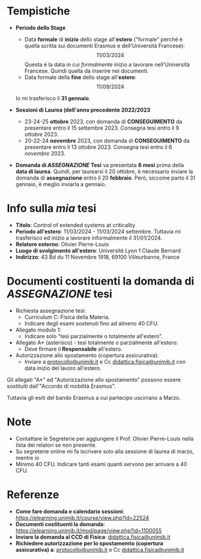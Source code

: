 # Tempistiche
- **Periodo dello Stage**
    - Data **formale** di **inizio** dello stage all'**estero** ("formale" perché è quella scritta sui documenti Erasmus e dell'Università Francese): $$11/03/2024$$
Questa è la data in cui _formalmente_ inizio a lavorare nell'Università Francese. Quindi quella da inserire nei documenti.
    - Data formale della **fine** dello stage all'**estero**:
    $$11/09/2024$$

    
    Io mi trasferisco il **31 gennaio**.
- **Sessioni di Laurea (dell'anno precedente 2022/2023**
    - 23-24-25 **ottobre** 2023, con domanda di **CONSEGUIMENTO** da presentare entro il 15 settembre 2023. Consegna tesi entro il 9 _ottobre_ 2023.
    - 20-22-24 **novembre** 2023, con domanda di **CONSEGUIMENTO** da presentare entro il 13 ottobre 2023. Consegna tesi entro il 6 _novembre_ 2023.

- **Domanda di _ASSEGNAZIONE_ Tesi** va presentata **8 mesi** prima della **data di laurea**. 
    Quindi, per laurearsi il 20 ottobre, è necessario inviare la domanda di **assegnazione** entro il 20 **febbraio**. Però, siccome parto il 31 gennaio, è meglio inviarla a gennaio.

# Info sulla **_mia_** tesi
- **Titolo**:  Control of extended systems at criticality
- **Periodo all'estero**: 11/03/2024 - 11/03/2024 settembre. Tuttavia mi trasferisco ed inizio a lavorare informalmente il 31/01/2024.
- **Relatore esterno**: Olivier Pierre-Louis
- **Luogo di svolgimento all'estero**: Université Lyon 1 Claude Bernard
- **Indirizzo**: 43 Bd du 11 Novembre 1918, 69100 Villeurbanne, France

# Documenti costituenti la domanda di **_ASSEGNAZIONE_** tesi
- Richiesta assegnazione tesi:
    - Curriculum C: Fisica della Materia.
    - Indicare degli esami sostenuti fino ad almeno 40 CFU.
- Allegato modulo 1:
    - Indicare solo "tesi parzialmente o totalmente all'estero".
- Allegato A* (asterisco) - tesi totalmente o parzialmente all'estero:
    - Deve firmare il **Responsabile** all'estero.
- Autorizzazione allo spostamento (copertura assicurativa):
    - Inviare a protocollo@unimib.it e Cc didattica.fisica@unimib.it con data inizio del lavoro all'estero.

Gli allegati "A*" ed "Autorizzazione allo spostamento" possono essere sostituiti dall'"Accordo di mobilità Erasmus".

Tuttavia gli esiti del bando Erasmus a cui partecipo uscirrano a Marzo.


# Note
- Contattare le Segreterie per aggiungere il Prof. Olivier Pierre-Louis nella lista dei relatori se non presente.
- Su segreterie online mi fa iscrivere solo alla sessione di laurea di marzo, mentre io 
- Minimo 40 CFU. Indicare tanti esami quanti servono per arrivare a 40 CFU.

# Referenze
- **Come fare domanda e calendario sessioni**: https://elearning.unimib.it/course/view.php?id=22524
- **Documenti costituenti la domanda**: https://elearning.unimib.it/mod/page/view.php?id=1100055
- **Inviare la domanda al CCD di Fisica**: didattica.fisica@unimib.it
- **Richiedere autorizzazione per lo spostamemto (copertura assicurativa) a**:  protocollo@unimib.it e Cc didattica.fisica@unimib.it
